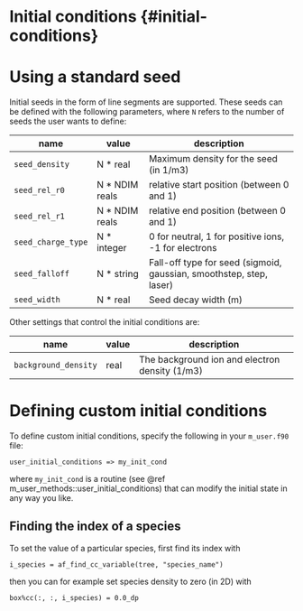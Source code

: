 # Initial conditions {#initial-conditions}

# Using a standard seed

Initial seeds in the form of line segments are supported. These seeds can be defined with the following parameters, where `N` refers to the number of seeds the user wants to define:

name | value | description
---|---|---
`seed_density` | N * real | Maximum density for the seed (in 1/m3)
`seed_rel_r0` | N * NDIM reals | relative start position (between 0 and 1)
`seed_rel_r1` | N * NDIM reals | relative end position (between 0 and 1)
`seed_charge_type` | N * integer | 0 for neutral, 1 for positive ions, -1 for electrons
`seed_falloff` | N * string | Fall-off type for seed (sigmoid, gaussian, smoothstep, step, laser)
`seed_width` | N * real | Seed decay width (m)

Other settings that control the initial conditions are:

name | value | description
---|---|---
`background_density` | real | The background ion and electron density (1/m3)

# Defining custom initial conditions

To define custom initial conditions, specify the following in your `m_user.f90` file:

    user_initial_conditions => my_init_cond

where `my_init_cond` is a routine (see @ref
m_user_methods::user_initial_conditions) that can modify the initial state in
any way you like.

## Finding the index of a species

To set the value of a particular species, first find its index with

    i_species = af_find_cc_variable(tree, "species_name")

then you can for example set species density to zero (in 2D) with

    box%cc(:, :, i_species) = 0.0_dp
